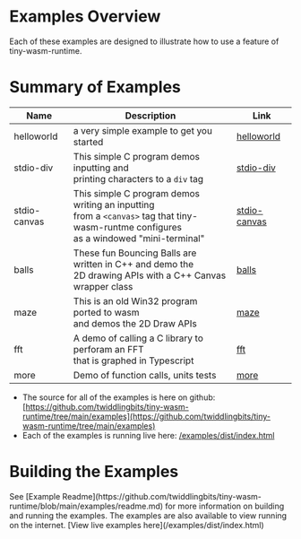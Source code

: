 <h1>Examples Overview</h1>
Each of these examples are designed to illustrate how to use a feature of tiny-wasm-runtime.

<h1>Summary of Examples</h1>

| Name | Description | Link |
| -----| ----------- | ---- |
| helloworld | a very simple example to get you started | [helloworld](examples-helloworld.md) |
| stdio-div | This simple C program demos inputting and<br>printing characters to a `div` tag | [stdio-div](examples-stdio-div.md) |
|stdio-canvas|This simple C program demos writing an inputting<br>from a `<canvas>` tag that tiny-wasm-runtme configures<br>as a windowed "mini-terminal" | [stdio-canvas](examples-stdio-canvas.md)|
| balls | These fun Bouncing Balls are written in C++ and demo the<br>2D drawing APIs with a C++ Canvas wrapper class | [balls](examples-balls.md) |
| maze | This is an old Win32 program ported to wasm<br>and demos the 2D Draw APIs | [maze](examples-maze.md) |
| fft | A demo of calling a C library to perforam an FFT<br>that is graphed in Typescript | [fft](examples-fft.md) |
| more | Demo of function calls, units tests | [more](examples-more.md) |


- The source for all of the examples is here on github: [https://github.com/twiddlingbits/tiny-wasm-runtime/tree/main/examples](https://github.com/twiddlingbits/tiny-wasm-runtime/tree/main/examples)
- Each of the examples is running live here: [/examples/dist/index.html](/examples/dist/index.html)

<h1>Building the Examples</h1>
See [Example Readme](https://github.com/twiddlingbits/tiny-wasm-runtime/blob/main/examples/readme.md) for more information on building and running the examples. The examples are also available to view running on the internet. [View live examples here](/examples/dist/index.html)


